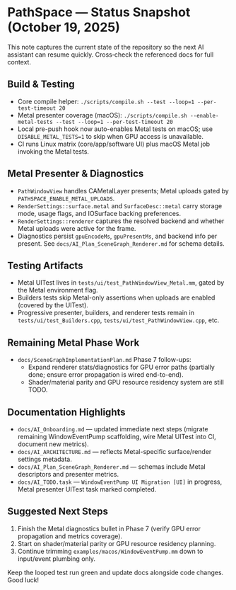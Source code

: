 # PathSpace — Status Snapshot (October 19, 2025)

This note captures the current state of the repository so the next AI assistant can resume quickly. Cross‑check the referenced docs for full context.

## Build & Testing
- Core compile helper: `./scripts/compile.sh --test --loop=1 --per-test-timeout 20`
- Metal presenter coverage (macOS): `./scripts/compile.sh --enable-metal-tests --test --loop=1 --per-test-timeout 20`
- Local pre-push hook now auto-enables Metal tests on macOS; use `DISABLE_METAL_TESTS=1` to skip when GPU access is unavailable.
- CI runs Linux matrix (core/app/software UI) plus macOS Metal job invoking the Metal tests.

## Metal Presenter & Diagnostics
- `PathWindowView` handles CAMetalLayer presents; Metal uploads gated by `PATHSPACE_ENABLE_METAL_UPLOADS`.
- `RenderSettings::surface.metal` and `SurfaceDesc::metal` carry storage mode, usage flags, and IOSurface backing preferences.
- `RenderSettings::renderer` captures the resolved backend and whether Metal uploads were active for the frame.
- Diagnostics persist `gpuEncodeMs`, `gpuPresentMs`, and backend info per present. See `docs/AI_Plan_SceneGraph_Renderer.md` for schema details.

## Testing Artifacts
- Metal UITest lives in `tests/ui/test_PathWindowView_Metal.mm`, gated by the Metal environment flag.
- Builders tests skip Metal-only assertions when uploads are enabled (covered by the UITest).
- Progressive presenter, builders, and renderer tests remain in `tests/ui/test_Builders.cpp`, `tests/ui/test_PathWindowView.cpp`, etc.

## Remaining Metal Phase Work
- `docs/SceneGraphImplementationPlan.md` Phase 7 follow-ups:
  - Expand renderer stats/diagnostics for GPU error paths (partially done; ensure error propagation is wired end-to-end).
  - Shader/material parity and GPU resource residency system are still TODO.

## Documentation Highlights
- `docs/AI_Onboarding.md` — updated immediate next steps (migrate remaining WindowEventPump scaffolding, wire Metal UITest into CI, document new metrics).
- `docs/AI_ARCHITECTURE.md` — reflects Metal-specific surface/render settings metadata.
- `docs/AI_Plan_SceneGraph_Renderer.md` — schemas include Metal descriptors and presenter metrics.
- `docs/AI_TODO.task` — `WindowEventPump UI Migration [UI]` in progress, Metal presenter UITest task marked completed.

## Suggested Next Steps
1. Finish the Metal diagnostics bullet in Phase 7 (verify GPU error propagation and metrics coverage).
2. Start on shader/material parity or GPU resource residency planning.
3. Continue trimming `examples/macos/WindowEventPump.mm` down to input/event plumbing only.

Keep the looped test run green and update docs alongside code changes. Good luck!
